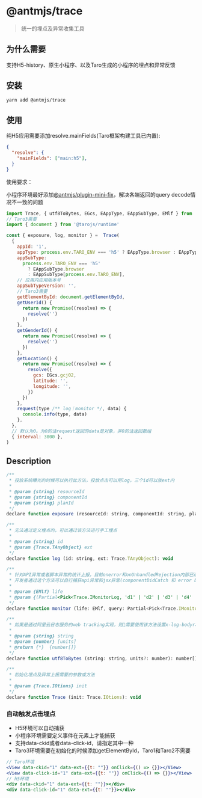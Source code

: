 # @antmjs/trace

> 统一的埋点及异常收集工具

## 为什么需要

支持H5-history、原生小程序、以及Taro生成的小程序的埋点和异常反馈

## 安装

```bash
yarn add @antmjs/trace
```

## 使用

纯H5应用需要添加resolve.mainFields(Taro框架构建工具已内置):

```json
{
  "resolve": {
    "mainFields": ["main:h5"],
  }
}
```

使用要求：

小程序环境最好添加[@antmjs/plugin-mini-fix](https://www.npmjs.com/package/@antmjs/plugin-mini-fix)，解决各端返回的query decode情况不一致的问题

```js
import Trace, { utf8ToBytes, EGcs, EAppType, EAppSubType, EMlf } from '@antmjs/trace'
// Taro3需要
import { document } from '@tarojs/runtime'

const { exposure, log, monitor } =  Trace(
  {
    appId: '1',
    appType: process.env.TARO_ENV === 'h5' ? EAppType.browser : EAppType.mini,
    appSubType:
      process.env.TARO_ENV === 'h5'
        ? EAppSubType.browser
        : EAppSubType[process.env.TARO_ENV],
    // 应用内应用版本号
    appSubTypeVersion: '',
    // Taro3需要
    getElementById: document.getElementById,
    getUserId() {
      return new Promise((resolve) => {
        resolve('')
      })
    },
    getGenderId() {
      return new Promise((resolve) => {
        resolve('')
      })
    },
    getLocation() {
      return new Promise((resolve) => {
        resolve({
          gcs: EGcs.gcj02,
          latitude: '',
          longitude: '',
        })
      })
    },
    request(type /** log｜monitor */, data) {
      console.info(type, data)
    },
  },
  // 默认为0。为0的话request返回的data是对象，非0的话返回数组
  { interval: 3000 },
)
```

## Description

```js
/**
 * 投放系统曝光的时候可以执行此方法，投放点击可以用log，三个id可以放ext内
 *
 * @param {string} resourceId
 * @param {string} componentId
 * @param {string} planId
 */
declare function exposure (resourceId: string, componentId: string, planId: string): void

/**
 * 无法通过定义埋点的，可以通过该方法进行手工埋点
 *
 * @param {string} id
 * @param {Trace.TAnyObject} ext
 */
declare function log (id: string, ext: Trace.TAnyObject): void

/**
 * 针对API异常或者脚本异常的统计上报，目前onerror和onUnhandledRejection内部已进行监听
 * 开发者通过这个方法可以自行捕获api异常和jsx异常(componentDidCatch 和 error boundaries)等
 *
 * @param {EMlf} life
 * @param {(Partial<Pick<Trace.IMonitorLog, 'd1' | 'd2' | 'd3' | 'd4' | 'd5'>>)} query
 */
declare function monitor (life: EMlf, query: Partial<Pick<Trace.IMonitorLog, 'd1' | 'd2' | 'd3' | 'd4' | 'd5'>>): void

/**
 * 如果是通过阿里云日志服务的web tracking实现，则需要使用该方法设置x-log-bodyrawsize = utf8ToBytes(JSON.stringify({ __topic__: '', __logs__: [] })).length
 *
 * @param {string} string
 * @param {number} [units]
 * @return {*}  {number[]}
 */
declare function utf8ToBytes (string: string, units?: number): number[]

/**
 * 初始化埋点及异常上报需要的参数或方法
 *
 * @param {Trace.IOtions} init
 */
declare function Trace (init: Trace.IOtions): void
```

### 自动触发点击埋点

- H5环境可以自动捕获
- 小程序环境需要定义事件在元素上才能捕获
- 支持data-ckid或者data-click-id，请指定其中一种
- Taro3环境需要在初始化的时候添加getElementById，Taro1和Taro2不需要


```jsx
// Taro环境
<View data-ckid="1" data-ext={{t: ""}} onClick={() => {}}></View>
<View data-click-id="1" data-ext={{t: ""}} onClick={() => {}}></View>
// h5环境
<div data-ckid="1" data-ext={{t: ""}}></div>
<div data-click-id="1" data-ext={{t: ""}}></div>
```

